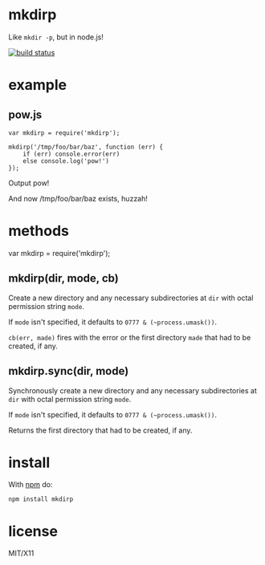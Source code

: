 mkdirp
======

Like `mkdir -p`, but in node.js!

[![build status](https://secure.travis-ci.org/substack/node-mkdirp.png)](http://travis-ci.org/substack/node-mkdirp)

example
=======

pow.js
------
    var mkdirp = require('mkdirp');
    
    mkdirp('/tmp/foo/bar/baz', function (err) {
        if (err) console.error(err)
        else console.log('pow!')
    });

Output
    pow!

And now /tmp/foo/bar/baz exists, huzzah!

methods
=======

var mkdirp = require('mkdirp');

mkdirp(dir, mode, cb)
---------------------

Create a new directory and any necessary subdirectories at `dir` with octal
permission string `mode`.

If `mode` isn't specified, it defaults to `0777 & (~process.umask())`.

`cb(err, made)` fires with the error or the first directory `made`
that had to be created, if any.

mkdirp.sync(dir, mode)
----------------------

Synchronously create a new directory and any necessary subdirectories at `dir`
with octal permission string `mode`.

If `mode` isn't specified, it defaults to `0777 & (~process.umask())`.

Returns the first directory that had to be created, if any.

install
=======

With [npm](http://npmjs.org) do:

    npm install mkdirp

license
=======

MIT/X11
